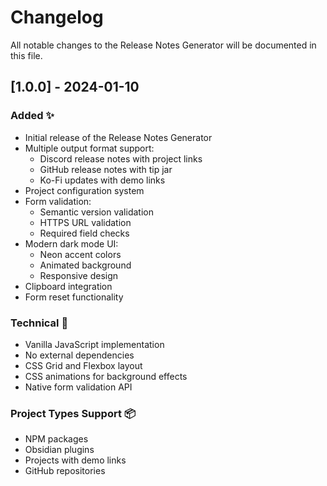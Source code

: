 # Changelog

All notable changes to the Release Notes Generator will be documented in this file.

## [1.0.0] - 2024-01-10

### Added ✨
- Initial release of the Release Notes Generator
- Multiple output format support:
  - Discord release notes with project links
  - GitHub release notes with tip jar
  - Ko-Fi updates with demo links
- Project configuration system
- Form validation:
  - Semantic version validation
  - HTTPS URL validation
  - Required field checks
- Modern dark mode UI:
  - Neon accent colors
  - Animated background
  - Responsive design
- Clipboard integration
- Form reset functionality

### Technical 🔧
- Vanilla JavaScript implementation
- No external dependencies
- CSS Grid and Flexbox layout
- CSS animations for background effects
- Native form validation API

### Project Types Support 📦
- NPM packages
- Obsidian plugins
- Projects with demo links
- GitHub repositories
